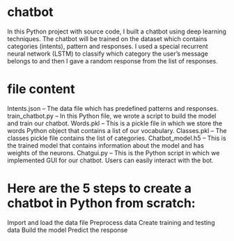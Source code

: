 # chatbot
In this Python project with source code, I built a chatbot using deep learning techniques. The chatbot will be trained on the dataset which contains categories (intents), pattern and responses.
I used a special recurrent neural network (LSTM) to classify which category the user’s message belongs to and then I gave a random response from the list of responses.

# file content

Intents.json – The data file which has predefined patterns and responses.
train_chatbot.py – In this Python file, we wrote a script to build the model and train our chatbot.
Words.pkl – This is a pickle file in which we store the words Python object that contains a list of our vocabulary.
Classes.pkl – The classes pickle file contains the list of categories.
Chatbot_model.h5 – This is the trained model that contains information about the model and has weights of the neurons.
Chatgui.py – This is the Python script in which we implemented GUI for our chatbot. Users can easily interact with the bot.

# Here are the 5 steps to create a chatbot in Python from scratch:

Import and load the data file
Preprocess data
Create training and testing data
Build the model
Predict the response
